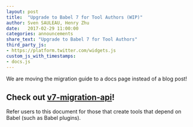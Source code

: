 ```yaml
---
layout: post
title:  "Upgrade to Babel 7 for Tool Authors (WIP)"
author: Sven SAULEAU, Henry Zhu
date:   2017-02-29 11:00:00
categories: announcements
share_text: "Upgrade to Babel 7 for Tool Authors"
third_party_js:
- https://platform.twitter.com/widgets.js
custom_js_with_timestamps:
- docs.js
---
```



We are moving the migration guide to a docs page instead of a blog post!

## Check out [v7-migration-api](https://babeljs.io/docs/en/next/v7-migration-api)!

Refer users to this document for those that create tools that depend on Babel (such as Babel plugins).
